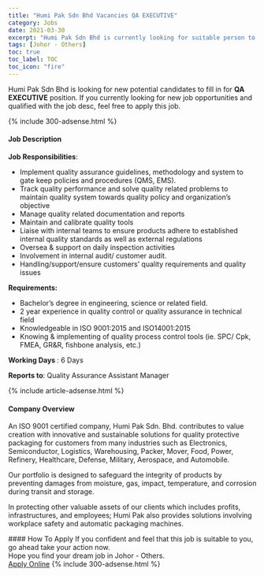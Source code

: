 ```yaml
---
title: "Humi Pak Sdn Bhd Vacancies QA EXECUTIVE" 
category: Jobs 
date: 2021-03-30 
excerpt: "Humi Pak Sdn Bhd is currently looking for suitable person to fill in the QA EXECUTIVE which based in Johor - Others" 
tags: [Johor - Others] 
toc: true 
toc_label: TOC 
toc_icon: "fire" 
--- 
```


<p>Humi Pak Sdn Bhd is looking for new potential candidates to fill in for <b>QA EXECUTIVE</b> position. If you currently looking for new job opportunities and qualified with the job desc, feel free to apply this job.
</p>{% include 300-adsense.html %} 
<div><div><h4>Job Description</h4></div><div><div><span><div><p><strong>Job Responsibilities</strong>:</p><ul><li>Implement quality assurance guidelines, methodology and system to gate keep policies and procedures (QMS, EMS).</li><li>Track quality performance and solve quality related problems to maintain quality system towards quality policy and organization&#8217;s objective</li><li>Manage quality related documentation and reports</li><li>Maintain and calibrate quality tools</li><li>Liaise with internal teams to ensure products adhere to established internal quality standards as well as external regulations</li><li>Oversea &amp; support on daily inspection activities</li><li>Involvement in internal audit/ customer audit.</li><li>Handling/support/ensure customers&#8217; quality requirements and quality issues</li></ul><p><strong>Requirements:</strong></p><ul><li>Bachelor&#8217;s degree in engineering, science or related field.</li><li>2 year experience in quality control or quality assurance in technical field</li><li>Knowledgeable in ISO 9001:2015 and ISO14001:2015</li><li>Knowing &amp; implementing of quality process control tools (ie. SPC/ Cpk, FMEA, GR&amp;R, fishbone analysis, etc.)</li></ul><p><strong>Working Days </strong>: 6 Days</p><p><strong>Reports to</strong>: Quality Assurance Assistant Manager</p></div></span></div></div></div> 
{% include article-adsense.html %} 
<div><div><h4>Company Overview</h4></div><div><div><span><div><p>An ISO 9001 certified company, Humi Pak Sdn. Bhd. contributes to value creation with innovative and sustainable solutions for quality protective packaging for customers from many industries such as Electronics, Semiconductor, Logistics, Warehousing, Packer, Mover, Food, Power, Refinery, Healthcare, Defense, Military, Aerospace, and Automobile.</p><p>Our portfolio is designed to safeguard the integrity of products by preventing damages from moisture, gas, impact, temperature, and corrosion during transit and storage.</p><p>In protecting other valuable assets of our clients which includes profits, infrastructures, and employees; Humi Pak also provides solutions involving workplace safety and automatic packaging machines.</p></div></span></div></div></div> 
#### How To Apply 
If you confident and feel that this job is suitable to you, go ahead take your action now. <br/> 
Hope you find your dream job in Johor - Others. <br/> 
<a href="https://www.jobstreet.com.my/en/job/qa-executive-4520268?jobId=jobstreet-my-job-4520268&" class="btn btn--info" target="_blank" rel="nofollow noopenner">Apply Online</a> 
{% include 300-adsense.html %} 